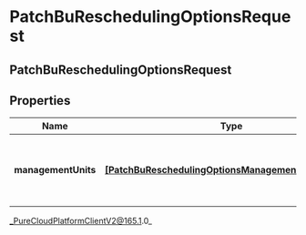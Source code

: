 # PatchBuReschedulingOptionsRequest

## PatchBuReschedulingOptionsRequest

## Properties

|Name | Type | Description | Notes|
|------------ | ------------- | ------------- | -------------|
| **managementUnits** | [**[PatchBuReschedulingOptionsManagementUnitRequest]**]([PatchBuReschedulingOptionsManagementUnitRequest]) | Per-management unit rescheduling options to update | [optional] |



_PureCloudPlatformClientV2@165.1.0_
